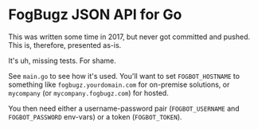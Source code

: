 # FogBugz JSON API for Go

This was written some time in 2017, but never got committed and pushed. This
is, therefore, presented as-is.

It's uh, missing tests. For shame.

See `main.go` to see how it's used. You'll want to set `FOGBOT_HOSTNAME` to
something like `fogbugz.yourdomain.com` for on-premise solutions, or
`mycompany` (or `mycompany.fogbugz.com`) for hosted.

You then need either a username-password pair (`FOGBOT_USERNAME` and
`FOGBOT_PASSWORD` env-vars) or a token (`FOGBOT_TOKEN`).



